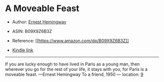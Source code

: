 # A Moveable Feast

* Author: [Ernest Hemingway](https://www.amazon.com/Ernest-Hemingway/e/B000APYVZU/ref=dp_byline_cont_ebooks_1)
* ASIN: B09X9Z6B3Z




* Reference: [[https://www.amazon.com/dp/B09X9Z6B3Z]]
* [Kindle link](kindle://book?action=open&asin=B09X9Z6B3Z)


---
If you are lucky enough to have lived in Paris as a young man, then wherever you go for the rest of your life, it stays with you, for Paris is a moveable feast. —Ernest Hemingway To a friend, 1950 — location: [9](kindle://book?action=open&asin=B09X9Z6B3Z&location=9)

